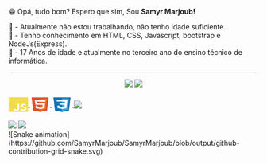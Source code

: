  😁 Opá, tudo bom? Espero que sim, Sou <strong>Samyr Marjoub! </strong>

 🔨 - Atualmente não estou trabalhando, não tenho idade suficiente. <br>
  📙 - Tenho conhecimento em HTML, CSS, Javascript, bootstrap e NodeJs(Express). <br>
  📕 - 17 Anos de idade e atualmente no terceiro ano do ensino técnico de informática.
  <hr>
<div>
 <center>
  <a href="https://github.com/SamyrMarjoub">
  <img height="180em"  src="https://github-readme-stats.vercel.app/api?username=SamyrMarjoub&show_icons=true&theme=dracula&include_all_commits=true&count_private=true"/>
  <img height="180em" src="https://github-readme-stats.vercel.app/api/top-langs/?username=SamyrMarjoub&layout=compact&langs_count=7&theme=dracula"/>
</div>
<div style="display: inline_block"><br>
  <img align="center" height="30" width="40" src="https://raw.githubusercontent.com/devicons/devicon/master/icons/javascript/javascript-plain.svg">
  <img align="center" height="30" width="40" src="https://raw.githubusercontent.com/devicons/devicon/master/icons/html5/html5-original.svg">
  <img align="center" height="30" width="40" src="https://raw.githubusercontent.com/devicons/devicon/master/icons/css3/css3-original.svg">
  <img align="center" src="https://img.shields.io/badge/Bootstrap-563D7C?style=for-the-badge&logo=bootstrap&logoColor=white"

</div>
  <br><br>
  <div>
     <a href = "mailto:samirvassis@gmail.com"><img src="https://img.shields.io/badge/-Gmail-%23333?style=for-the-badge&logo=gmail&logoColor=white" target="_blank"></a>
  <a href="https://www.linkedin.com/in/samyr-marjoub-388a7b222" target="_blank"><img src="https://img.shields.io/badge/-LinkedIn-%230077B5?style=for-the-badge&logo=linkedin&logoColor=white" target="_blank"></a> </div>
 </center>
 <DIV>
 ![Snake animation](https://github.com/SamyrMarjoub/SamyrMarjoub/blob/output/github-contribution-grid-snake.svg)
 </DIV>
